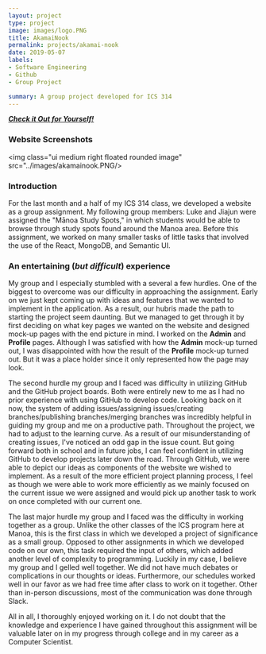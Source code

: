 ```yaml
---
layout: project
type: project
image: images/logo.PNG
title: AkamaiNook
permalink: projects/akamai-nook
date: 2019-05-07
labels: 
- Software Engineering
- Github
- Group Project

summary: A group project developed for ICS 314
---
```

***[Check it Out for Yourself!](http://akamainook.meteorapp.com/#/)***

### Website Screenshots
<img class="ui medium right floated rounded image" src="../images/akamainook.PNG/>


### Introduction
For the last month and a half of my ICS 314 class, we developed a website as a group assignment. My following group members: Luke and Jiajun were assigned the "Mānoa Study Spots," in which students would be able to browse through study spots found around the Manoa area. Before this assignment, we worked on many smaller tasks of little tasks that involved the use of the React, MongoDB, and Semantic UI.

### An entertaining (_but difficult_) experience
My group and I especially stumbled with a several a few hurdles. One of the biggest to overcome was our difficulty in approaching the assignment. Early on we just kept coming up with ideas and features that we wanted to implement in the application. As a result, our hubris made the path to starting the project seem daunting. But we managed to get through it by first deciding on what key pages we wanted on the website and designed mock-up pages with the end picture in mind. I worked on the **Admin** and **Profile** pages. Although I was satisfied with how the **Admin** mock-up turned out, I was disappointed with how the result of the **Profile** mock-up turned out. But it was a place holder since it only represented how the page may look. 

The second hurdle my group and I faced was difficulty in utilizing GitHub and the GitHub project boards. Both were entirely new to me as I had no prior experience with using GitHub to develop code. Looking back on it now, the system of adding issues/assigning issues/creating branches/publishing branches/merging branches was incredibly helpful in guiding my group and me on a productive path. Throughout the project, we had to adjust to the learning curve. As a result of our misunderstanding of creating issues, I've noticed an odd gap in the issue count. But going forward both in school and in future jobs, I can feel confident in utilizing GitHub to develop projects later down the road. Through GitHub, we were able to depict our ideas as components of the website we wished to implement. As a result of the more efficient project planning process, I feel as though we were able to work more efficiently as we mainly focused on the current issue we were assigned and would pick up another task to work on once completed with our current one.

The last major hurdle my group and I faced was the difficulty in working together as a group. Unlike the other classes of the ICS program here at Manoa, this is the first class in which we developed a project of significance as a small group. Opposed to other assignments in which we developed code on our own, this task required the input of others, which added another level of complexity to programming. Luckily in my case, I believe my group and I gelled well together. We did not have much debates or complications in our thoughts or ideas. Furthermore, our schedules worked well in our favor as we had free time after class to work on it together. Other than in-person discussions, most of the communication was done through Slack.

All in all, I thoroughly enjoyed working on it. I do not doubt that the knowledge and experience I have gained throughout this assignment will be valuable later on in my progress through college and in my career as a Computer Scientist.


 
